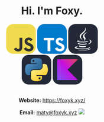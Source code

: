 <div align="center">
    
  # Hi. I'm Foxy.
  <img src="https://github.com/tandpfun/skill-icons/raw/main/icons/JavaScript.svg" height="80"> 
  <img src="https://github.com/tandpfun/skill-icons/blob/main/icons/TypeScript.svg" height="80">
  <img src="https://github.com/tandpfun/skill-icons/blob/main/icons/Java-Dark.svg" height="80">  
  <br>
  <img src="https://github.com/tandpfun/skill-icons/raw/main/icons/Python-Dark.svg" height="80">
  <img src="https://github.com/tandpfun/skill-icons/blob/main/icons/Kotlin-Dark.svg" height="80">

  <br>
  <br>

  **Website:** https://foxyk.xyz/

  **Email:** maty@foxyk.xyz
  <picture>
  <source
    srcset="https://github-readme-stats.vercel.app/api?username=foxyiscoding&show_icons=true&theme=dark"
    media="(prefers-color-scheme: dark)"
  />
  <source
    srcset="https://github-readme-stats.vercel.app/api?username=foxyiscoding&show_icons=true"
    media="(prefers-color-scheme: light), (prefers-color-scheme: no-preference)"
  />
  <img src="https://github-readme-stats.vercel.app/api?username=foxyiscoding&show_icons=true" />
</picture>
</div>
